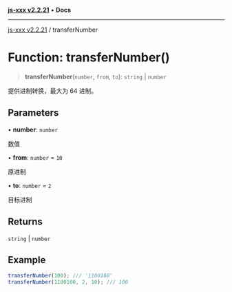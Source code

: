 [**js-xxx v2.2.21**](../README.md) • **Docs**

***

[js-xxx v2.2.21](../README.md) / transferNumber

# Function: transferNumber()

> **transferNumber**(`number`, `from`, `to`): `string` \| `number`

提供进制转换，最大为 64 进制。

## Parameters

• **number**: `number`

数值

• **from**: `number` = `10`

原进制

• **to**: `number` = `2`

目标进制

## Returns

`string` \| `number`

## Example

```ts
transferNumber(100); /// '1100100'
transferNumber(1100100, 2, 10); /// 100
```
